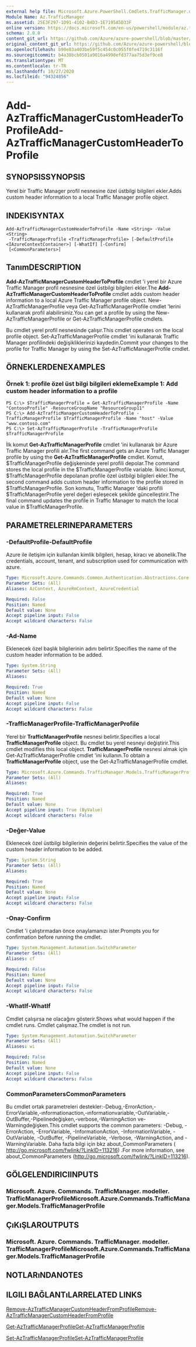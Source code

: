 ```yaml
---
external help file: Microsoft.Azure.PowerShell.Cmdlets.TrafficManager.dll-Help.xml
Module Name: Az.TrafficManager
ms.assetid: 25E3F297-1D91-4102-B4D3-1E7195A5D33F
online version: https://docs.microsoft.com/en-us/powershell/module/az.trafficmanager/add-aztrafficmanagercustomheadertoprofile
schema: 2.0.0
content_git_url: https://github.com/Azure/azure-powershell/blob/master/src/TrafficManager/TrafficManager/help/Add-AzTrafficManagerCustomHeaderToProfile.md
original_content_git_url: https://github.com/Azure/azure-powershell/blob/master/src/TrafficManager/TrafficManager/help/Add-AzTrafficManagerCustomHeaderToProfile.md
ms.openlocfilehash: b90e83a403be59f5c454c0c055f0fe4719c3116f
ms.sourcegitcommit: b4a38bcb0501a9016a4998efd377aa75d3ef9ce8
ms.translationtype: MT
ms.contentlocale: tr-TR
ms.lasthandoff: 10/27/2020
ms.locfileid: "94324856"
---
```

# <span data-ttu-id="32dc1-101">Add-AzTrafficManagerCustomHeaderToProfile</span><span class="sxs-lookup"><span data-stu-id="32dc1-101">Add-AzTrafficManagerCustomHeaderToProfile</span></span>

## <span data-ttu-id="32dc1-102">SYNOPSIS</span><span class="sxs-lookup"><span data-stu-id="32dc1-102">SYNOPSIS</span></span>
<span data-ttu-id="32dc1-103">Yerel bir Traffic Manager profil nesnesine özel üstbilgi bilgileri ekler.</span><span class="sxs-lookup"><span data-stu-id="32dc1-103">Adds custom header information to a local Traffic Manager profile object.</span></span>

## <span data-ttu-id="32dc1-104">INDEKI</span><span class="sxs-lookup"><span data-stu-id="32dc1-104">SYNTAX</span></span>

```
Add-AzTrafficManagerCustomHeaderToProfile -Name <String> -Value <String>
 -TrafficManagerProfile <TrafficManagerProfile> [-DefaultProfile <IAzureContextContainer>] [-WhatIf] [-Confirm]
 [<CommonParameters>]
```

## <span data-ttu-id="32dc1-105">Tanım</span><span class="sxs-lookup"><span data-stu-id="32dc1-105">DESCRIPTION</span></span>
<span data-ttu-id="32dc1-106">**Add-AzTrafficManagerCustomHeaderToProfile** cmdlet 'i yerel bir Azure Traffic Manager profil nesnesine özel üstbilgi bilgileri ekler.</span><span class="sxs-lookup"><span data-stu-id="32dc1-106">The **Add-AzTrafficManagerCustomHeaderToProfile** cmdlet adds custom header information to a local Azure Traffic Manager profile object.</span></span>
<span data-ttu-id="32dc1-107">New-AzTrafficManagerProfile veya Get-AzTrafficManagerProfile cmdlet 'lerini kullanarak profil alabilirsiniz.</span><span class="sxs-lookup"><span data-stu-id="32dc1-107">You can get a profile by using the New-AzTrafficManagerProfile or Get-AzTrafficManagerProfile cmdlets.</span></span>

<span data-ttu-id="32dc1-108">Bu cmdlet yerel profil nesnesinde çalışır.</span><span class="sxs-lookup"><span data-stu-id="32dc1-108">This cmdlet operates on the local profile object.</span></span>
<span data-ttu-id="32dc1-109">Set-AzTrafficManagerProfile cmdlet 'ini kullanarak Traffic Manager profilindeki değişikliklerinizi kaydedin.</span><span class="sxs-lookup"><span data-stu-id="32dc1-109">Commit your changes to the profile for Traffic Manager by using the Set-AzTrafficManagerProfile cmdlet.</span></span>

## <span data-ttu-id="32dc1-110">ÖRNEKLERDEN</span><span class="sxs-lookup"><span data-stu-id="32dc1-110">EXAMPLES</span></span>

### <span data-ttu-id="32dc1-111">Örnek 1: profile özel üst bilgi bilgileri ekleme</span><span class="sxs-lookup"><span data-stu-id="32dc1-111">Example 1: Add custom header information to a profile</span></span>
```
PS C:\> $TrafficManagerProfile = Get-AzTrafficManagerProfile -Name "ContosoProfile" -ResourceGroupName "ResourceGroup11"
PS C:\> Add-AzTrafficManagerCustomHeaderToProfile -TrafficManagerProfile $TrafficManagerProfile -Name "host" -Value "www.contoso.com"
PS C:\> Set-AzTrafficManagerProfile -TrafficManagerProfile $TrafficManagerProfile
```

<span data-ttu-id="32dc1-112">İlk komut **Get-AzTrafficManagerProfile** cmdlet 'ini kullanarak bir Azure Traffic Manager profili alır.</span><span class="sxs-lookup"><span data-stu-id="32dc1-112">The first command gets an Azure Traffic Manager profile by using the **Get-AzTrafficManagerProfile** cmdlet.</span></span>
<span data-ttu-id="32dc1-113">Komut, $TrafficManagerProfile değişkeninde yerel profili depolar.</span><span class="sxs-lookup"><span data-stu-id="32dc1-113">The command stores the local profile in the $TrafficManagerProfile variable.</span></span>
<span data-ttu-id="32dc1-114">İkinci komut, $TrafficManagerProfile depolanan profile özel üstbilgi bilgileri ekler.</span><span class="sxs-lookup"><span data-stu-id="32dc1-114">The second command adds custom header information to the profile stored in $TrafficManagerProfile.</span></span>
<span data-ttu-id="32dc1-115">Son komutu, Traffic Manager 'daki profili $TrafficManagerProfile yerel değeri eşleşecek şekilde güncelleştirir.</span><span class="sxs-lookup"><span data-stu-id="32dc1-115">The final command updates the profile in Traffic Manager to match the local value in $TrafficManagerProfile.</span></span>

## <span data-ttu-id="32dc1-116">PARAMETRELERINE</span><span class="sxs-lookup"><span data-stu-id="32dc1-116">PARAMETERS</span></span>

### <span data-ttu-id="32dc1-117">-DefaultProfile</span><span class="sxs-lookup"><span data-stu-id="32dc1-117">-DefaultProfile</span></span>
<span data-ttu-id="32dc1-118">Azure ile iletişim için kullanılan kimlik bilgileri, hesap, kiracı ve abonelik.</span><span class="sxs-lookup"><span data-stu-id="32dc1-118">The credentials, account, tenant, and subscription used for communication with azure.</span></span>

```yaml
Type: Microsoft.Azure.Commands.Common.Authentication.Abstractions.Core.IAzureContextContainer
Parameter Sets: (All)
Aliases: AzContext, AzureRmContext, AzureCredential

Required: False
Position: Named
Default value: None
Accept pipeline input: False
Accept wildcard characters: False
```

### <span data-ttu-id="32dc1-119">-Ad</span><span class="sxs-lookup"><span data-stu-id="32dc1-119">-Name</span></span>
<span data-ttu-id="32dc1-120">Eklenecek özel başlık bilgilerinin adını belirtir.</span><span class="sxs-lookup"><span data-stu-id="32dc1-120">Specifies the name of the custom header information to be added.</span></span>

```yaml
Type: System.String
Parameter Sets: (All)
Aliases:

Required: True
Position: Named
Default value: None
Accept pipeline input: False
Accept wildcard characters: False
```

### <span data-ttu-id="32dc1-121">-TrafficManagerProfile</span><span class="sxs-lookup"><span data-stu-id="32dc1-121">-TrafficManagerProfile</span></span>
<span data-ttu-id="32dc1-122">Yerel bir **TrafficManagerProfile** nesnesi belirtir.</span><span class="sxs-lookup"><span data-stu-id="32dc1-122">Specifies a local **TrafficManagerProfile** object.</span></span>
<span data-ttu-id="32dc1-123">Bu cmdlet bu yerel nesneyi değiştirir.</span><span class="sxs-lookup"><span data-stu-id="32dc1-123">This cmdlet modifies this local object.</span></span>
<span data-ttu-id="32dc1-124">**TrafficManagerProfile** nesnesi almak için Get-AzTrafficManagerProfile cmdlet 'ini kullanın.</span><span class="sxs-lookup"><span data-stu-id="32dc1-124">To obtain a **TrafficManagerProfile** object, use the Get-AzTrafficManagerProfile cmdlet.</span></span>

```yaml
Type: Microsoft.Azure.Commands.TrafficManager.Models.TrafficManagerProfile
Parameter Sets: (All)
Aliases:

Required: True
Position: Named
Default value: None
Accept pipeline input: True (ByValue)
Accept wildcard characters: False
```

### <span data-ttu-id="32dc1-125">-Değer</span><span class="sxs-lookup"><span data-stu-id="32dc1-125">-Value</span></span>
<span data-ttu-id="32dc1-126">Eklenecek özel üstbilgi bilgilerinin değerini belirtir.</span><span class="sxs-lookup"><span data-stu-id="32dc1-126">Specifies the value of the custom header information to be added.</span></span>

```yaml
Type: System.String
Parameter Sets: (All)
Aliases:

Required: True
Position: Named
Default value: None
Accept pipeline input: False
Accept wildcard characters: False
```

### <span data-ttu-id="32dc1-127">-Onay</span><span class="sxs-lookup"><span data-stu-id="32dc1-127">-Confirm</span></span>
<span data-ttu-id="32dc1-128">Cmdlet 'i çalıştırmadan önce onaylamanızı ister.</span><span class="sxs-lookup"><span data-stu-id="32dc1-128">Prompts you for confirmation before running the cmdlet.</span></span>

```yaml
Type: System.Management.Automation.SwitchParameter
Parameter Sets: (All)
Aliases: cf

Required: False
Position: Named
Default value: None
Accept pipeline input: False
Accept wildcard characters: False
```

### <span data-ttu-id="32dc1-129">-WhatIf</span><span class="sxs-lookup"><span data-stu-id="32dc1-129">-WhatIf</span></span>
<span data-ttu-id="32dc1-130">Cmdlet çalışırsa ne olacağını gösterir.</span><span class="sxs-lookup"><span data-stu-id="32dc1-130">Shows what would happen if the cmdlet runs.</span></span> <span data-ttu-id="32dc1-131">Cmdlet çalışmaz.</span><span class="sxs-lookup"><span data-stu-id="32dc1-131">The cmdlet is not run.</span></span>

```yaml
Type: System.Management.Automation.SwitchParameter
Parameter Sets: (All)
Aliases: wi

Required: False
Position: Named
Default value: None
Accept pipeline input: False
Accept wildcard characters: False
```

### <span data-ttu-id="32dc1-132">CommonParameters</span><span class="sxs-lookup"><span data-stu-id="32dc1-132">CommonParameters</span></span>
<span data-ttu-id="32dc1-133">Bu cmdlet ortak parametreleri destekler:-Debug,-ErrorAction,-ErrorVariable,-ınformationaction,-ınformationvariable,-OutVariable,-OutBuffer,-Pipelinedeğişken,-verbose,-WarningAction ve-Warningdeğişken.</span><span class="sxs-lookup"><span data-stu-id="32dc1-133">This cmdlet supports the common parameters: -Debug, -ErrorAction, -ErrorVariable, -InformationAction, -InformationVariable, -OutVariable, -OutBuffer, -PipelineVariable, -Verbose, -WarningAction, and -WarningVariable.</span></span> <span data-ttu-id="32dc1-134">Daha fazla bilgi için bkz about_CommonParameters ( http://go.microsoft.com/fwlink/?LinkID=113216) .</span><span class="sxs-lookup"><span data-stu-id="32dc1-134">For more information, see about_CommonParameters (http://go.microsoft.com/fwlink/?LinkID=113216).</span></span>

## <span data-ttu-id="32dc1-135">GÖLGELENDIRICI</span><span class="sxs-lookup"><span data-stu-id="32dc1-135">INPUTS</span></span>

### <span data-ttu-id="32dc1-136">Microsoft. Azure. Commands. TrafficManager. modeller. TrafficManagerProfile</span><span class="sxs-lookup"><span data-stu-id="32dc1-136">Microsoft.Azure.Commands.TrafficManager.Models.TrafficManagerProfile</span></span>

## <span data-ttu-id="32dc1-137">ÇıKıŞLAR</span><span class="sxs-lookup"><span data-stu-id="32dc1-137">OUTPUTS</span></span>

### <span data-ttu-id="32dc1-138">Microsoft. Azure. Commands. TrafficManager. modeller. TrafficManagerProfile</span><span class="sxs-lookup"><span data-stu-id="32dc1-138">Microsoft.Azure.Commands.TrafficManager.Models.TrafficManagerProfile</span></span>

## <span data-ttu-id="32dc1-139">NOTLARıNDA</span><span class="sxs-lookup"><span data-stu-id="32dc1-139">NOTES</span></span>

## <span data-ttu-id="32dc1-140">ILGILI BAĞLANTıLAR</span><span class="sxs-lookup"><span data-stu-id="32dc1-140">RELATED LINKS</span></span>

[<span data-ttu-id="32dc1-141">Remove-AzTrafficManagerCustomHeaderFromProfile</span><span class="sxs-lookup"><span data-stu-id="32dc1-141">Remove-AzTrafficManagerCustomHeaderFromProfile</span></span>](./Remove-AzTrafficManagerCustomHeaderFromProfile.md)

[<span data-ttu-id="32dc1-142">Get-AzTrafficManagerProfile</span><span class="sxs-lookup"><span data-stu-id="32dc1-142">Get-AzTrafficManagerProfile</span></span>](./Get-AzTrafficManagerProfile.md)

[<span data-ttu-id="32dc1-143">Set-AzTrafficManagerProfile</span><span class="sxs-lookup"><span data-stu-id="32dc1-143">Set-AzTrafficManagerProfile</span></span>](./Set-AzTrafficManagerProfile.md)
